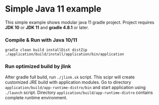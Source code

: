 # Simple Java 11 example
This simple example shows modular java 11 gradle project.
Project requires __JDK 10__ or __JDK 11__ and __gradle 4.8.1__ or later.

### Compile & Run with Java 10/11
```gradle clean build installDist distZip```  
```./application/build/install/application/bin/application```

### Run optimized build by jlink
After gradle full build, run ```./jlink.sk``` script.
This scipr will create customized JRE build with application modules.
Go to directory ```application/build/app-runtime-distro/bin```
and start application using ```./launch``` script.
Directory ```application/build/app-runtime-distro``` contains complete
runtime environment.

